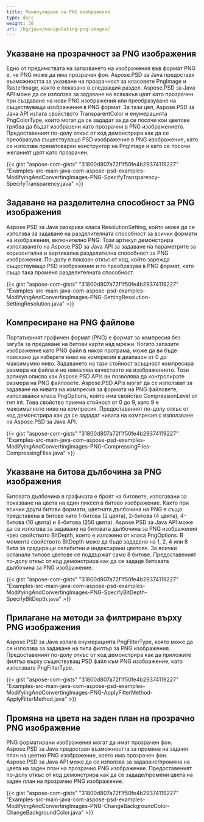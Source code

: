 ```yaml
---
title: Манипулиране на PNG изображения
type: docs
weight: 30
url: /bg/java/manipulating-png-images/
---
```


## **Указване на прозрачност за PNG изображения**
Едно от предимствата на запазването на изображения във формат PNG е, че PNG може да има прозрачен фон. Aspose.PSD за Java предоставя възможността за указване на прозрачност за класовете PngImage и RasterImage, както е показано в следващия раздел. Aspose.PSD за Java API може да се използва за задаване на всякакъв цвят като прозрачен при създаване на нови PNG изображения или преобразуване на съществуващи изображения в PNG формат. За тази цел, Aspose.PSD за Java API излага свойството TransparentColor и енумерацията PngColorType, които могат да се зададат за да се посочи кои цветове трябва да бъдат изобразени като прозрачни в PNG изображението. Предоставеният по-долу откъс от код демонстрира как да се преобразува съществуващо PSD изображение в PNG изображение, като се използва пренатоварен конструктор на PngImage и като се посочи желаният цвят като прозрачен.



{{< gist "aspose-com-gists" "31800d807a72f1f50fe4b29374119227" "Examples-src-main-java-com-aspose-psd-examples-ModifyingAndConvertingImages-PNG-SpecifyTransparency-SpecifyTransparency.java" >}}
## **Задаване на разделителна способност за PNG изображения**
Aspose.PSD за Java разкрива класа ResolutionSetting, който може да се използва за задаване на разделителната способност за всички формати на изображения, включително PNG. Този артикул демонстрира използването на Aspose.PSD за Java API за задаване на параметрите за хоризонтална и вертикална разделителна способност за PNG изображения. По-долу е показан откъс от код, който зарежда съществуващо PSD изображение и го преобразува в PNG формат, като също така променя разделителната способност.



{{< gist "aspose-com-gists" "31800d807a72f1f50fe4b29374119227" "Examples-src-main-java-com-aspose-psd-examples-ModifyingAndConvertingImages-PNG-SettingResolution-SettingResolution.java" >}}
## **Компресиране на PNG файлове**
Портативният графичен формат (PNG) е формат за компресия без загуба за предаване на битови карти над мрежи. Когато запазите изображение като PNG файл в някоя програма, може да ви бъде поискано да изберете ниво на компресия в диапазон от 0 до максимумно ниво. Задаването на тази стойност всъщност компресира размера на файла и не намалява качеството на изображението. Този артикул описва как Aspose.PSD APIs ви позволява да контролирате размера на PNG файловете. Aspose.PSD APIs могат да се използват за задаване на нивата на компресия за формата на PNG файловете, използвайки класа PngOptions, който има свойство CompressionLevel от тип int. Това свойство приема стойност от 0 до 9, като 9 е максималното ниво на компресия. Предоставеният по-долу откъс от код демонстрира как да се зададат нивата на компресия с използване на Aspose.PSD за Java API.



{{< gist "aspose-com-gists" "31800d807a72f1f50fe4b29374119227" "Examples-src-main-java-com-aspose-psd-examples-ModifyingAndConvertingImages-PNG-CompressingFiles-CompressingFiles.java" >}}
## **Указване на битова дълбочина за PNG изображения**
Битовата дълбочина в графиката е броят на битовете, използвани за показване на цвета на един пиксел в битово изображение. Както при всички други битови формати, цветната дълбочина на PNG е също представена в битове като 1-битова (2 цвята), 2-битова (4 цвята), 4-битова (16 цвята) и 8-битова (256 цвята). Aspose.PSD за Java API може да се използва за задаване на битовата дълбочина за PNG изображения чрез свойството BitDepth, което е изложено от класа PngOptions. В момента свойството BitDepth може да бъде зададено на 1, 2, 4 или 8 бита за градиращи селибитни и индексирани цветове. За всички останали типове цветове се поддържат само 8 битове. Предоставеният по-долу откъс от код демонстрира как да се зададе битовата дълбочина за PNG изображение.



{{< gist "aspose-com-gists" "31800d807a72f1f50fe4b29374119227" "Examples-src-main-java-com-aspose-psd-examples-ModifyingAndConvertingImages-PNG-SpecifyBitDepth-SpecifyBitDepth.java" >}}
## **Прилагане на методи за филтриране върху PNG изображения**
Aspose.PSD за Java излага енумерацията PngFilterType, която може да се използва за задаване на типа филтър за PNG изображения. Предоставеният по-долу откъс от код демонстрира как да приложите филтър върху съществуващ PSD файл към PNG изображение, като използвате PngFilterType.



{{< gist "aspose-com-gists" "31800d807a72f1f50fe4b29374119227" "Examples-src-main-java-com-aspose-psd-examples-ModifyingAndConvertingImages-PNG-ApplyFilterMethod-ApplyFilterMethod.java" >}}
## **Промяна на цвета на заден план на прозрачно PNG изображение**
PNG форматирани изображения могат да имат прозрачен фон. Aspose.PSD за Java предоставя възможността за промяна на задния план на цветно PNG изображение, което има прозрачен фон. Aspose.PSD за Java API може да се използва за задаване/промяна на цвета на заден план на прозрачно PNG изображение. Предоставеният по-долу откъс от код демонстрира как да се зададе/промени цвета на заден план на прозрачно PNG изображение.



{{< gist "aspose-com-gists" "31800d807a72f1f50fe4b29374119227" "Examples-src-main-java-com-aspose-psd-examples-ModifyingAndConvertingImages-PNG-ChangeBackgroundColor-ChangeBackgroundColor.java" >}}